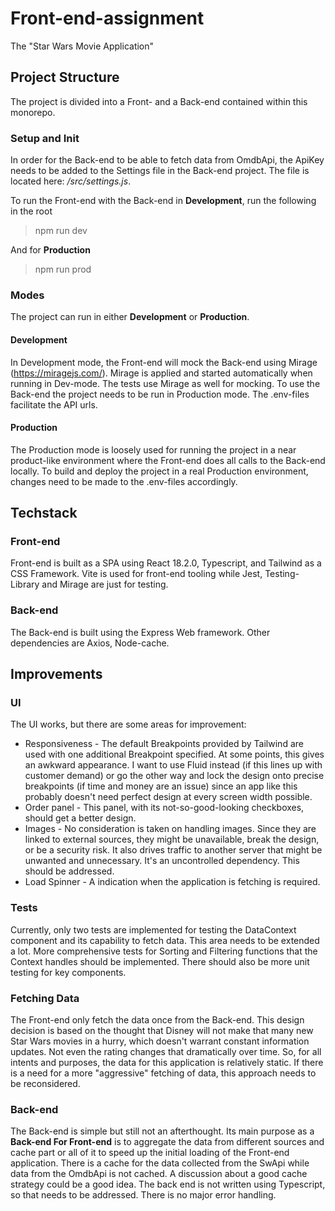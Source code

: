 # Front-end-assignment

The "Star Wars Movie Application"

## Project Structure

The project is divided into a Front- and a Back-end contained within this monorepo.

### Setup and Init

In order for the Back-end to be able to fetch data from OmdbApi, the ApiKey needs to be added to the Settings file in the Back-end project. The file is located here: _/src/settings.js_.

To run the Front-end with the Back-end in **Development**, run the following in the root

> npm run dev

And for **Production**

> npm run prod

### Modes

The project can run in either **Development** or **Production**.

#### Development

In Development mode, the Front-end will mock the Back-end using Mirage (https://miragejs.com/). Mirage is applied and started automatically when running in Dev-mode. The tests use Mirage as well for mocking. To use the Back-end the project needs to be run in Production mode.
The .env-files facilitate the API urls.

#### Production

The Production mode is loosely used for running the project in a near product-like environment where the Front-end does all calls to the Back-end locally. To build and deploy the project in a real Production environment, changes need to be made to the .env-files accordingly.

## Techstack

### Front-end

Front-end is built as a SPA using React 18.2.0, Typescript, and Tailwind as a CSS Framework. Vite is used for front-end tooling while Jest, Testing-Library and Mirage are just for testing.

### Back-end

The Back-end is built using the Express Web framework. Other dependencies are Axios, Node-cache.

## Improvements

### UI

The UI works, but there are some areas for improvement:

<ul>
  <li>Responsiveness - The default Breakpoints provided by Tailwind are used with one additional Breakpoint specified. At some points, this gives an awkward appearance. I want to use Fluid instead (if this lines up with customer demand) or go the other way and lock the design onto precise breakpoints (if time and money are an issue) since an app like this probably doesn't need perfect design at every screen width possible.</li>
  <li>Order panel - This panel, with its not-so-good-looking checkboxes, should get a better design.</li>
  <li>Images - No consideration is taken on handling images. Since they are linked to external sources, they might be unavailable, break the design, or be a security risk. It also drives traffic to another server that might be unwanted and unnecessary. It's an uncontrolled dependency. This should be addressed.</li>
  <li>Load Spinner - A indication when the application is fetching is required.</li>
</ul>

### Tests

Currently, only two tests are implemented for testing the DataContext component and its capability to fetch data. This area needs to be extended a lot. More comprehensive tests for Sorting and Filtering functions that the Context handles should be implemented. There should also be more unit testing for key components.

### Fetching Data

The Front-end only fetch the data once from the Back-end. This design decision is based on the thought that Disney will not make that many new Star Wars movies in a hurry, which doesn't warrant constant information updates. Not even the rating changes that dramatically over time. So, for all intents and purposes, the data for this application is relatively static. If there is a need for a more "aggressive" fetching of data, this approach needs to be reconsidered.

### Back-end

The Back-end is simple but still not an afterthought. Its main purpose as a **Back-end For Front-end** is to aggregate the data from different sources and cache part or all of it to speed up the initial loading of the Front-end application. There is a cache for the data collected from the SwApi while data from the OmdbApi is not cached. A discussion about a good cache strategy could be a good idea.
The back end is not written using Typescript, so that needs to be addressed.
There is no major error handling.
